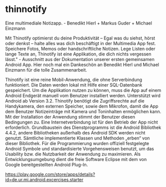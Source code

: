 thinnotify
==========

Eine multimediale Notizapp. - Benedikt Hierl + Markus Guder + Michael Einzmann

Mit Thinotify optimierst du deine Produktivität – Egal was du siehst, hörst oder denkst – halte alles was dich beschäftigt in der Multimedia App fest. Speichere Fotos, Memos oder handschriftliche Notizen. Lege Listen oder lange Texte an, Thinotify ist eine Applikation, die dich nichts vergessen lässt." - Ausschnitt aus der Dokumentation unserer ersten gemeinsamen Android App. Hier noch mal ein Dankeschön an Benedikt Hierl und Michael Einzmann für die tolle Zusammenarbeit.

Thinotify ist eine reine Mobil-Anwendung, die ohne Serverbindung funktioniert. Die Daten werden lokal mit Hilfe einer SQL-Datenbank gespeichert. Um die Applikation nutzen zu können, muss die App auf einem Android Endgerät manuell vom Benutzer installiert werden. Unterstützt wird Android ab Version 3.2. Thinotify benötigt die Zugriffsrechte auf die Handykamera, den externen Speicher, sowie dem Mikrofon, damit die App dem Benutzer Notizeinträge mit Kamera und Toninhalten ermöglichen kann. Mit der Installation der Anwendung stimmt der Benutzer diesen Bedingungen zu. Eine Internetverbindung ist für den Betrieb der App nicht erforderlich. Grundbaustein des Dienstprogramms ist die Android Bibliothek 4.4.2, andere Bibliotheken außerhalb des Android SDK werden nicht genutzt. Sämtliche implementierte Klassen und Methoden „erben“ von dieser Bibliothek. Für die Programmierung wurden offiziell festgelegte Android Symbole und standardisierte Vorgehensweisen benutzt, um das Usability bzw. die Nutzbarkeit der Anwendung zu maximieren. Als Entwicklungsumgebung dient die freie Software Eclipse mit dem von Google bereitgestellten Android Plug-In.

https://play.google.com/store/apps/details?id=de.ur.mi.android.excercises.starter
